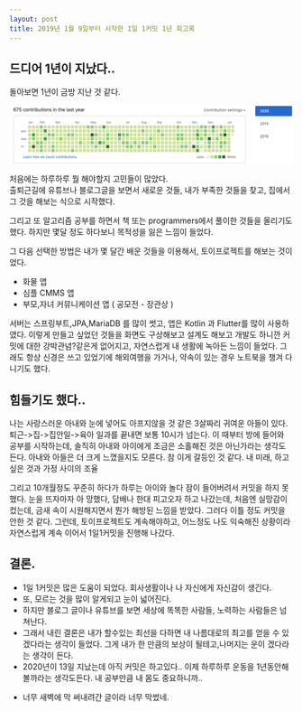 ```yaml
---
layout: post
title: 2019년 1월 9일부터 시작한 1일 1커밋 1년 회고록
---
```



## 드디어 1년이 지났다..
돌아보면 1년이 금방 지난 것 같다.

![잔디밭](https://github.com/JWHAPO/jwhapo.github.io/blob/master/images/commit_2019/commit_ground_2019.png?raw=true)  

처음에는 하루하루 뭘 해야할지 고민들이 많았다.   
출퇴근길에 유튜브나 블로그글을 보면서 새로운 것들, 내가 부족한 것들을 찾고, 집에서 그 것을 해보는 식으로 시작했다.

그리고 또 알고리즘 공부를 하면서 책 또는 programmers에서 풀이한 것들을 올리기도 했다.
하지만 몇달 정도 하다보니 목적성을 잃은 느낌이 들었다.

그 다음 선택한 방법은 내가 몇 달간 배운 것들을 이용해서, 토이프로젝트를 해보는 것이었다.
- 화물 앱
- 심플 CMMS 앱
- 부모,자녀 커뮤니케이션 앱 ( 공모전 - 장관상 )

서버는 스프링부트,JPA,MariaDB 를 많이 썻고, 앱은 Kotlin 과 Flutter를 많이 사용하였다.
이렇게 만들고 싶었던 것들을 화면도 구상해보고 설계도 해보고 개발도 하니깐 커밋에 대한 강박관념?같은게 없어지고,
자연스럽게 내 생활에 녹아든 느낌이 들었다.
그래도 항상 신경은 쓰고 있었기에 해외여행을 가거나, 약속이 있는 경우 노트북을 챙겨 다니기도 했다.


## 힘들기도 했다..
나는 사랑스러운 아내와 눈에 넣어도 아프지않을 것 같은 3살짜리 귀여운 아들이 있다.
퇴근->집->집안일->육아 일과를 끝내면 보통 10시가 넘는다. 이 때부터 방에 들어와 공부를 시작하는데,
솔직히 아내와 아이에게 조금은 소홀해진 것은 아닌가라는 생각도 든다. 아내와 아들은 더 크게 느꼈을지도 모른다.
참 이게 갈등인 것 같다. 내 미래, 하고싶은 것과 가정 사이의 조율

그리고 10개월정도 꾸준히 하다가 하루는 아이와 놀다 잠이 들어버려서 커밋을 하지 못했다.
눈을 뜨자마자 아 망했다, 담배나 한대 피고오자 하고 나갔는데, 처음엔 실망감이 컸는데, 금새 속이 시원해지면서
뭔가 해방된 느낌을 받았다. 그러다 이틀 정도 커밋을 안한 것 같다.
그런데, 토이프로젝트도 계속해야하고, 어느정도 나도 익숙해진 상황이라 자연스럽게 계속 이어서 1일1커밋을 진행해 나갔다.

## 결론.
* 1일 1커밋은 많은 도움이 되었다. 회사생활이나 나 자신에게 자신감이 생긴다.
* 또, 모르는 것을 많이 알게되고 눈이 넓어진다.
* 하지만 블로그 글이나 유튜브를 보면 세상에 똑똑한 사람들, 노력하는 사람들은 넘쳐난다.
* 그래서 내린 결론은 내가 할수있는 최선을 다하면 내 나름대로의 최고를 얻을 수 있겠다라는 생각이 들었다. 그게 내가 한 만큼의 보상이 될테고,나머지는 운이 겠다라는 생각이 든다.
* 2020년이 13일 지났는데 아직 커밋은 하고있다.. 이제 하루하루 운동을 1년동안해볼까라는 생각도든다. 내 공부만큼 내 몸도 중요하니까..

- 너무 새벽에 막 써내려간 글이라 너무 막썼네.
